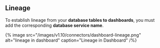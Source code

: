 ## Lineage

To establish lineage from your **database tables to dashboards**, you must add the corresponding **database service name**.

{% image
  src="/images/v1.10/connectors/dashboard-lineage.png"
  alt="lineage in dashboard"
  caption="Lineage in Dashboard" /%}

